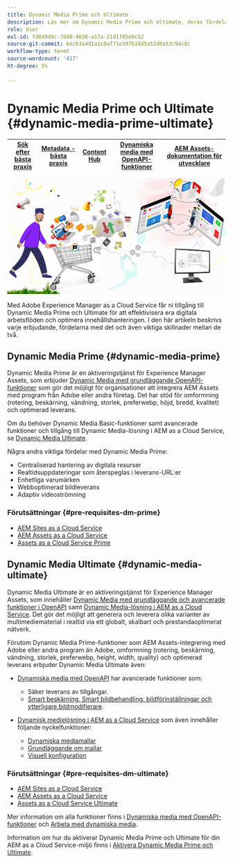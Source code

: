 ```yaml
---
title: Dynamic Media Prime och Ultimate
description: Läs mer om Dynamic Media Prime och Ultimate, deras fördelar och skillnader mellan de båda.
role: User
exl-id: fd049d9c-7940-4638-a17a-21d1f85e9c52
source-git-commit: 6ec63a4d1a1c0af71e597b18d5a52d0a53c94c8c
workflow-type: tm+mt
source-wordcount: '417'
ht-degree: 5%

---
```


# Dynamic Media Prime och Ultimate {#dynamic-media-prime-ultimate}

| [Sök efter bästa praxis](/help/assets/search-best-practices.md) | [Metadata - bästa praxis](/help/assets/metadata-best-practices.md) | [Content Hub](/help/assets/product-overview.md) | [Dynamiska media med OpenAPI-funktioner](/help/assets/dynamic-media-open-apis-overview.md) | [AEM Assets-dokumentation för utvecklare](https://developer.adobe.com/experience-cloud/experience-manager-apis/) |
| ------------- | --------------------------- |---------|----|-----|

![Banderoll för dynamiska media](/help/assets/assets/dm-pnp-banner.png)

Med Adobe Experience Manager as a Cloud Service får ni tillgång till Dynamic Media Prime och Ultimate för att effektivisera era digitala arbetsflöden och optimera innehållshanteringen. I den här artikeln beskrivs varje erbjudande, fördelarna med det och även viktiga skillnader mellan de två.

## Dynamic Media Prime {#dynamic-media-prime}

Dynamic Media Prime är en aktiveringstjänst för Experience Manager Assets, som erbjuder [Dynamic Media med grundläggande OpenAPI-funktioner](/help/assets/dynamic-media-open-apis-overview.md) som gör det möjligt för organisationer att integrera AEM Assets med program från Adobe eller andra företag. Det har stöd för omformning (rotering, beskärning, vändning, storlek, preferwebp, höjd, bredd, kvalitet) och optimerad leverans.

Om du behöver Dynamic Media Basic-funktioner samt avancerade funktioner och tillgång till Dynamic Media-lösning i AEM as a Cloud Service, se [Dynamic Media Ultimate](#dynamic-media-ultimate).

Några andra viktiga fördelar med Dynamic Media Prime:

* Centraliserad hantering av digitala resurser
* Realtidsuppdateringar som återspeglas i leverans-URL:er
* Enhetliga varumärken
* Webboptimerad bildleverans
* Adaptiv videoströmning

### Förutsättningar {#pre-requisites-dm-prime}

* [AEM Sites as a Cloud Service](/help/sites-cloud/authoring/quick-start.md)
* [AEM Assets as a Cloud Service](/help/assets/overview.md)
* [Assets as a Cloud Service Prime](/help/assets/assets-prime.md)

## Dynamic Media Ultimate {#dynamic-media-ultimate}

Dynamic Media Ultimate är en aktiveringstjänst för Experience Manager Assets, som innehåller [Dynamic Media med grundläggande och avancerade funktioner i OpenAPI](/help/assets/dynamic-media-open-apis-overview.md) samt [Dynamic Media-lösning i AEM as a Cloud Service](/help/assets/dynamic-media/dynamic-media.md). Det gör det möjligt att generera och leverera olika varianter av multimediematerial i realtid via ett globalt, skalbart och prestandaoptimerat nätverk.

Förutom Dynamic Media Prime-funktioner som AEM Assets-integrering med Adobe eller andra program än Adobe, omformning (rotering, beskärning, vändning, storlek, preferwebp, height, width, quality) och optimerad leverans erbjuder Dynamic Media Ultimate även:

* [Dynamiska media med OpenAPI](/help/assets/dynamic-media-open-apis-overview.md) har avancerade funktioner som:

   * Säker leverans av tillgångar.
   * [Smart beskärning, Smart bildbehandling, bildförinställningar och ytterligare bildmodifierare](https://adobe-aem-assets-delivery-advancemodifiers.redoc.ly/).

* [Dynamisk medielösning i AEM as a Cloud Service](/help/assets/dynamic-media/dynamic-media.md) som även innehåller följande nyckelfunktioner:

   * [Dynamiska mediamallar](/help/assets/dynamic-media/dynamic-media-templates.md)
   * [Grundläggande om mallar](https://experienceleague.adobe.com/en/docs/dynamic-media-classic/using/template-basics/quick-start-template-basics)
   * [Visuell konfiguration](https://experienceleague.adobe.com/en/docs/dynamic-media-classic/using/master-files/vignette-window-covering-cabinet-files)

### Förutsättningar {#pre-requisites-dm-ultimate}

* [AEM Sites as a Cloud Service](/help/sites-cloud/authoring/quick-start.md)
* [AEM Assets as a Cloud Service](/help/assets/overview.md)
* [Assets as a Cloud Service Ultimate](/help/assets/assets-ultimate-overview.md)

Mer information om alla funktioner finns i [Dynamiska media med OpenAPI-funktioner](/help/assets/dynamic-media-open-apis-overview.md) och [Arbeta med dynamiska media](/help/assets/dynamic-media/dynamic-media.md).

Information om hur du aktiverar Dynamic Media Prime och Ultimate för din AEM as a Cloud Service-miljö finns i [Aktivera Dynamic Media Prime och Ultimate](/help/assets/dynamic-media/enable-dynamic-media-prime-and-ultimate.md).
